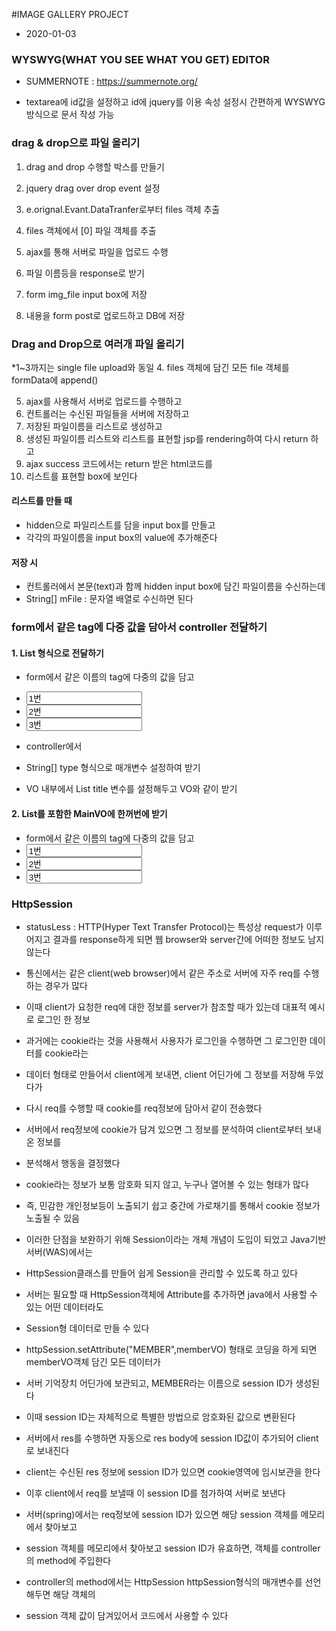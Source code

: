 #IMAGE GALLERY PROJECT
* 2020-01-03
### WYSWYG(WHAT YOU SEE WHAT YOU GET) EDITOR
* SUMMERNOTE : https://summernote.org/

* textarea에 id값을 설정하고 id에 jquery를 이용 속성 설정시 간편하게 WYSWYG 방식으로
문서 작성 가능

### drag & drop으로 파일 올리기
1. drag and drop 수행할 박스를 만들기
2. jquery drag over drop event 설정
3. e.orignal.Evant.DataTranfer로부터 files 객체 추출
4. files 객체에서 [0] 파일 객체를 추출

5. ajax를 통해 서버로 파일을 업로드 수행
6. 파일 이름등을 response로 받기
7. form img_file input box에 저장
8. 내용을 form post로 업로드하고 DB에 저장

### Drag and Drop으로 여러개 파일 올리기
*1~3까지는 single file upload와 동일
4. files 객체에 담긴 모든 file 객체를 formData에 append()

5. ajax를 사용해서 서버로 업로드를 수행하고
6. 컨트롤러는 수신된 파일들을 서버에 저장하고 
7. 저장된 파일이름을 리스트로 생성하고
8. 생성된 파일이름 리스트와 리스트를 표현할 jsp를 rendering하여 다시 return 하고
9. ajax success 코드에서는 return 받은 html코드를 
10. 리스트를 표현할 box에 보인다

#### 리스트를 만들 때 
* hidden으로 파일리스트를 담을 input box를 만들고 
* 각각의 파일이름을 input box의 value에 추가해준다

#### 저장 시
* 컨트롤러에서 본문(text)과 함께 hidden input box에 담긴 파일이름을 수신하는데
* String[] mFile : 문자열 배열로 수신하면 된다

### form에서 같은 tag에 다중 값을 담아서 controller 전달하기

#### 1. List<String> 형식으로 전달하기
	
* form에서 같은 이름의 tag에 다중의 값을 담고 
* <input name="title" value="1번">
* <input name="title" value="2번">
* <input name="title" value="3번">

* controller에서 
* String[] type 형식으로 매개변수 설정하여 받기
* VO 내부에서 List<String> title 변수를 설정해두고 VO와 같이 받기

#### 2. List<subVO>를 포함한 MainVO에 한꺼번에 받기 

* form에서 같은 이름의 tag에 다중의 값을 담고 
* <input name="main[0].title" value="1번">
* <input name="main[1].title" value="2번">
* <input name="main[2].title" value="3번">

### HttpSession
* statusLess :  HTTP(Hyper Text Transfer Protocol)는 특성상 request가 이루어지고 결과를 response하게 되면  웹 browser와 server간에 어떠한 정보도 남지 않는다
* 통신에서는 같은 client(web browser)에서 같은 주소로 서버에 자주 req를 수행하는 경우가 많다
 
* 이때 client가 요청한 req에 대한 정보를 server가 참조할 때가 있는데 대표적 예시로 로그인 한 정보
* 과거에는 cookie라는 것을 사용해서 사용자가 로그인을 수행하면 그 로그인한 데이터를 cookie라는 
* 데이터 형태로 만들어서 client에게 보내면, client 어딘가에 그 정보를 저장해 두었다가 
* 다시 req를 수행할 때 cookie를 req정보에 담아서 같이 전송했다
* 서버에서 req정보에 cookie가 담겨 있으면 그 정보를 분석하여 client로부터 보내온 정보를
* 분석해서 행동을 결정했다
* cookie라는 정보가 보통 암호화 되지 않고, 누구나 열어볼 수 있는 형태가 많다
* 즉, 민감한 개인정보등이 노출되기 쉽고 중간에 가로채기를 통해서 cookie 정보가 노출될 수 있음
* 이러한 단점을 보완하기 위해 Session이라는 개체 개념이 도입이 되었고 Java기반 서버(WAS)에서는
* HttpSession클래스를 만들어 쉽게 Session을 관리할 수 있도록 하고 있다
 
* 서버는 필요할 때 HttpSession객체에 Attribute를 추가하면 java에서 사용할 수 있는 어떤 데이터라도
* Session형 데이터로 만들 수 있다 

* httpSession.setAttribute("MEMBER",memberVO) 형태로 코딩을 하게 되면 memberVO객체 담긴 모든 데이터가
* 서버 기억장치 어딘가에 보관되고, MEMBER라는 이름으로 session ID가 생성된다

* 이때 session ID는 자체적으로 특별한 방법으로 암호화된 값으로 변환된다

* 서버에서 res를 수행하면 자동으로 res body에  session ID값이 추가되어 client로 보내진다

* client는 수신된 res 정보에 session ID가 있으면 cookie영역에 임시보관을 한다
* 이후 client에서 req를 보낼때 이 session ID를 첨가하여 서버로 보낸다

* 서버(spring)에서는 req정보에 session ID가 있으면 해당 session 객체를 메모리에서 찾아보고 
* session 객체를 메모리에서 찾아보고 session ID가 유효하면, 객체를 controller의 method에 주입한다

* controller의 method에서는 HttpSession httpSession형식의 매개변수를 선언해두면 해당 객체의 
* session 객체 값이 담겨있어서 코드에서 사용할 수 있다